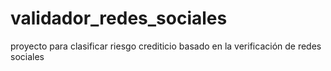 # validador_redes_sociales
 proyecto para clasificar riesgo crediticio basado en la verificación de redes sociales
